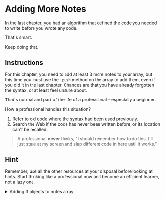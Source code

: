 # Adding More Notes

In the last chapter, you had an algorithm that defined the code you needed to write before you wrote any code.

That's smart.

Keep doing that.

## Instructions

For this chapter, you need to add at least 3 more notes to your array, but this time you must use the `.push` method on the array to add them, even if you did it in the last chapter. Chances are that you have already forgotten the syntax, or at least feel unsure about.

That's normal and part of the life of a professional - especially a beginner.

How a professional handles this situation?

1. Refer to old code where the syntax had been used previously.
1. Search the Web if the code has never been written before, or its location can't be recalled.

> A professional **never** thinks, "I should remember how to do this. I'll just stare at my screen and slap different code in here until it works."

## Hint

Remember, use all the other resources at your disposal before looking at hints. Start thinking like a professional now and become an efficient learner, not a lazy one.

<details>
    <summary>Adding 3 objects to notes array</summary>

```js
notes.push({
    id: 4,
    topics: [ "strategy", "professional", "help" ],
    text: "Review all my old code before asking for help or looking at hints.",
    author: "Samantha Maas",
    date: "2020-11-09"
})

notes.push({
    id: 5,
    topics: [ "thinking" ],
    text: "I have found that slowing down and thinking about the problem, and writing out the comments makes it vastly easier to write code.",
    author: "Gib Jeffries",
    date: "2021-01-18"
})

notes.push({
    id: 6,
    topics: [ "reminder", "github" ],
    text: "Need to have all my code backed up to Github by the end of the week.",
    author: "Rebecca Parker",
    date: "2021-02-25"
})
```
</details>
